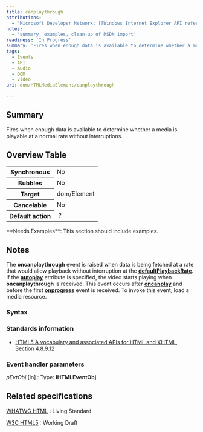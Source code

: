 ```yaml
---
title: canplaythrough
attributions:
  - 'Microsoft Developer Network: [[Windows Internet Explorer API reference](http://msdn.microsoft.com/en-us/library/ie/hh828809%28v=vs.85%29.aspx) Article]'
notes:
  - 'summary, examples, clean-up of MSDN import'
readiness: 'In Progress'
summary: 'Fires when enough data is available to determine whether a media is playable at a normal rate without interruptions.'
tags:
  - Events
  - API
  - Audio
  - DOM
  - Video
uri: dom/HTMLMediaElement/canplaythrough

---
```

## Summary

Fires when enough data is available to determine whether a media is playable at a normal rate without interruptions.

## Overview Table

<table class="wikitable">
<tr>
<th>
Synchronous

</th>
<td>
No

</td>
</tr>
<tr>
<th>
Bubbles

</th>
<td>
No

</td>
</tr>
<tr>
<th>
Target

</th>
<td>
dom/Element

</td>
</tr>
<tr>
<th>
Cancelable

</th>
<td>
No

</td>
</tr>
<tr>
<th>
Default action

</th>
<td>
 ?

</td>
</tr>
</table>
**Needs Examples**: This section should include examples.

## Notes

The **oncanplaythrough** event is raised when data is being fetched at a rate that would allow playback without interruption at the [**defaultPlaybackRate**](/dom/HTMLMediaElement/defaultPlaybackRate). If the [**autoplay**](/dom/HTMLMediaElement/autoplay) attribute is specified, the video starts playing when **oncanplaythrough** is received. This event occurs after [**oncanplay**](/dom/HTMLMediaElement/canplay) and before the first [**onprogress**](/dom/HTMLMediaElement/progress) event is received. To invoke this event, load a media resource.

### Syntax

### Standards information

-   [HTML5 A vocabulary and associated APIs for HTML and XHTML](http://go.microsoft.com/fwlink/p/?linkid=221374), Section 4.8.9.12

### Event handler parameters

*pEvtObj* [in]
:   Type: ****IHTMLEventObj****

## Related specifications

[WHATWG HTML](http://www.whatwg.org/specs/web-apps/current-work/multipage)
:   Living Standard

[W3C HTML5](http://www.w3.org/TR/html5/)
:   Working Draft

